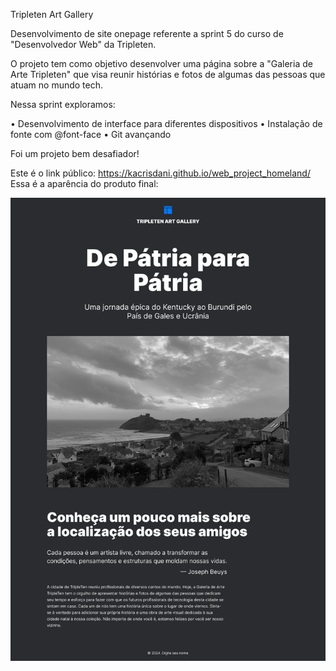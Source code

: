 Tripleten Art Gallery

Desenvolvimento de site onepage referente a sprint 5 do curso de "Desenvolvedor Web" da Tripleten.

O projeto tem como objetivo desenvolver uma página sobre a "Galeria de Arte Tripleten" que visa reunir histórias e fotos de algumas das pessoas que atuam no mundo tech. 

Nessa sprint exploramos:

• Desenvolvimento de interface para diferentes dispositivos • Instalação de fonte com @font-face • Git avançando

Foi um projeto bem desafiador!

Este é o link público: https://kacrisdani.github.io/web_project_homeland/
Essa é a aparência do produto final:

<img src="./images/1280.png" alt="Tripleten Art Gallery">
